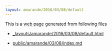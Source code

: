 ```yaml
---
layout: amarande/2016/03/08/default
---
```


This is a [web page](http://bigdata-mindstorms.github.io/jekyll-playground/public/amarande/03/08/index.html) generated from following files


- [_layouts/amarande/2016/03/08/default.html](https://github.com/bigdata-mindstorms/jekyll-playground/blob/gh-pages/_layouts/amarande/2016/03/08/default.html)

- [public/amarande/03/08/index.md](https://github.com/bigdata-mindstorms/jekyll-playground/blob/gh-pages/public/amarande/03/08/index.md)
